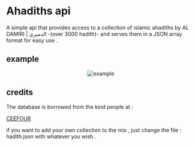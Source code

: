 # Ahadiths api

A simple api that provides access to a collection of islamic ahadiths by AL DAMIRI | الدميري -(over 3000 hadith)- and serves them in a JSON array format for easy use .

## example

<div align="center">
<img
              src="https://firebasestorage.googleapis.com/v0/b/stocking-pictures.appspot.com/o/example.png?alt=media&token=3c94b30e-ba45-41f9-b36a-a266c647d847"
              alt="example"/>
   
</div>

## credits

The database is borrowed from the kind people at :

[CEEFOUR](https://github.com/ceefour/hadith-islamware)

if you want to add your own collection to the mix , just change the file : hadith.json with whatever you wish .
